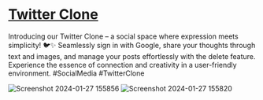 # [Twitter Clone](https://twitter-tau-eight.vercel.app)

Introducing our Twitter Clone – a social space where expression meets simplicity! 🐦✨ Seamlessly sign in with Google, share your thoughts through text and images, and manage your posts effortlessly with the delete feature. Experience the essence of connection and creativity in a user-friendly environment. #SocialMedia #TwitterClone

![Screenshot 2024-01-27 155856](https://github.com/nabind47/twitter_clone/assets/112328535/43e6ee2f-606e-4ecc-9db2-79a4ebab4c95)
![Screenshot 2024-01-27 155820](https://github.com/nabind47/twitter_clone/assets/112328535/5b3a4d0f-9951-4e29-967e-0ae1b9735d28)
